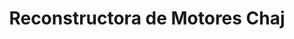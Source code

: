 ---
title: "Reconstructora de Motores Chaj"
url: /villa-nueva/reconstructora-de-motores-chaj/
shop: general
---